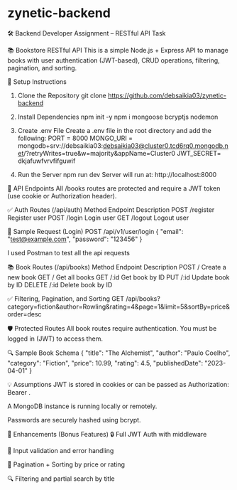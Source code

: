 # zynetic-backend
🛠 Backend Developer Assignment – RESTful API Task

📚 Bookstore RESTful API
This is a simple Node.js + Express API to manage books with user authentication (JWT-based), CRUD operations, filtering, pagination, and sorting.

🚀 Setup Instructions
1. Clone the Repository
git clone https://github.com/debsaikia03/zynetic-backend

2. Install Dependencies
npm init -y
npm i mongoose bcryptjs nodemon 

3. Create .env File
Create a .env file in the root directory and add the following:
PORT = 8000
MONGO_URI = mongodb+srv://debsaikia03:debsaikia03@cluster0.tcd6rq0.mongodb.net/?retryWrites=true&w=majority&appName=Cluster0
JWT_SECRET= dkjafuwfvrvfifguwif

4. Run the Server
npm run dev
Server will run at: http://localhost:8000

📌 API Endpoints
All /books routes are protected and require a JWT token (use cookie or Authorization header).

✅ Auth Routes (/api/auth)
Method	Endpoint	Description
POST	/register	Register user
POST	/login	Login user
GET	/logout	Logout user

📌 Sample Request (Login)
POST /api/v1/user/login
{
  "email": "test@example.com",
  "password": "123456"
}

I used Postman to test all the api requests

📚 Book Routes (/api/books)
Method	Endpoint	Description
POST	/	Create a new book
GET	/	Get all books
GET	/:id	Get book by ID
PUT	/:id	Update book by ID
DELETE	/:id	Delete book by ID

✅ Filtering, Pagination, and Sorting
GET /api/books?category=fiction&author=Rowling&rating=4&page=1&limit=5&sortBy=price&order=desc

🛡️ Protected Routes
All book routes require authentication. You must be logged in (JWT) to access them.

🔍 Sample Book Schema
{
  "title": "The Alchemist",
  "author": "Paulo Coelho",
  "category": "Fiction",
  "price": 10.99,
  "rating": 4.5,
  "publishedDate": "2023-04-01"
}

💡 Assumptions
JWT is stored in cookies or can be passed as Authorization: Bearer <token>.

A MongoDB instance is running locally or remotely.

Passwords are securely hashed using bcrypt.

🌟 Enhancements (Bonus Features)
🔒 Full JWT Auth with middleware

🧪 Input validation and error handling

📄 Pagination + Sorting by price or rating

🔍 Filtering and partial search by title

